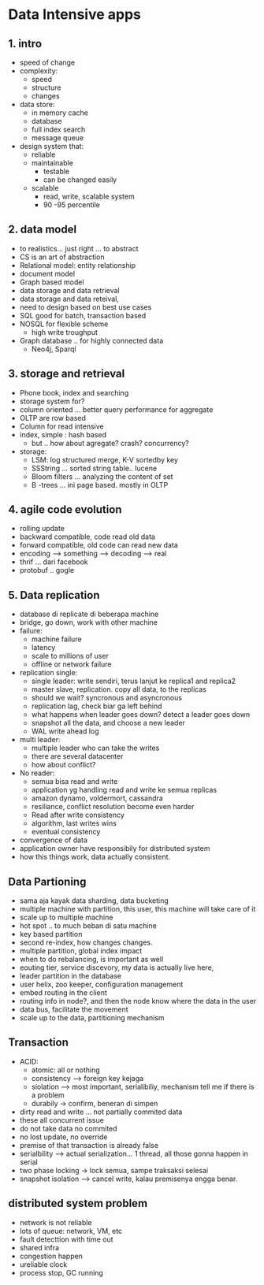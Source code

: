 # Data Intensive apps
## 1. intro
- speed of change
- complexity:
    - speed
    - structure
    - changes
- data store:
    - in memory cache
    - database
    - full index search
    - message queue
- design system that:
    - reliable
    - maintainable
        - testable
        - can be changed easily
    - scalable
        - read, write, scalable system
        - 90 -95 percentile

## 2. data model
- to realistics... just right ... to abstract
- CS is an art of abstraction
- Relational model: entity relationship
- document model
- Graph based model
- data storage and data retrieval
- data storage and data reteival, 
- need to design based on best use cases
- SQL good for batch, transaction based
- NOSQL for flexible scheme
    - high write troughput
- Graph database .. for highly connected data
    - Neo4j, Sparql


## 3. storage and retrieval
- Phone book, index and searching
- storage system for?
- column oriented ... better query performance for aggregate
- OLTP are row based
- Column for read intensive
- index, simple : hash based
    - but .. how about agregate? crash? concurrency?
- storage:
    - LSM: log structured merge, K-V sortedby key
    - SSString ... sorted string table.. lucene
    - Bloom filters ... analyzing the content of set
    - B -trees ... ini page based. mostly in OLTP

## 4. agile code evolution
- rolling update
- backward compatible, code read old data
- forward compatible, old code can read new data
- encoding --> something --> decoding --> real
- thrif ... dari facebook
- protobuf .. gogle

## 5. Data replication
- database di replicate di beberapa machine
- bridge, go down, work with other machine
- failure:
    - machine failure
    - latency
    - scale to millions of user
    - offline or network failure
- replication single:
    - single leader: write sendiri, terus lanjut ke replica1 and replica2
    - master slave, replication. copy all data, to the replicas
    - should we wait? syncronous and asyncronous
    -  replication lag, check biar ga left behind
    - what happens when leader goes down? detect a leader goes down
    - snapshot all the data, and choose a new leader
    - WAL write ahead log
- multi leader:
    - multiple leader who can take the writes
    - there are several datacenter
    - how about conflict?
- No reader:
    - semua bisa read and write
    - application yg handling read and write ke semua replicas
    - amazon dynamo, voldermort, cassandra
    - resiliance, conflict resolution become even harder
    - Read after write consistency
    - algorithm, last writes wins
    - eventual consistency
- convergence of data
- application owner have responsibily for distributed system
- how this things work, data actually consistent.

## Data Partioning
- sama aja kayak data sharding, data bucketing
- multiple machine with partition, this user, this machine will take care of it
- scale up to multiple machine
- hot spot .. to much beban di satu machine
- key based partition
- second re-index, how changes changes.
- multiple partition, global index impact
- when to do rebalancing, is important as well
- eouting tier, service discevory, my data is actually live here, 
- leader partition in the database
- user helix, zoo keeper, configuration management
- embed routing in the client
- routing info in node?, and then the node know where the data in the user
- data bus, facilitate the movement
- scale up to the data, partitioning mechanism

## Transaction
- ACID:
    - atomic: all or nothing
    - consistency --> foreign key kejaga
    - siolation --> most important, serialibiliy, mechanism tell me if there is a problem
    - durabily -> confirm, beneran di simpen
- dirty read and write ... not partially commited data
- these all concurrent issue
- do not take data no commited
- no lost update, no override
- premise of that transaction is already false
- serialbility --> actual serialization... 1 thread, all those gonna happen in serial
- two phase locking -> lock semua, sampe traksaksi selesai
- snapshot isolation --> cancel write, kalau premisenya engga benar.

## distributed system problem
- network is not reliable
- lots of queue: network, VM, etc
- fault detecttion with time out
- shared infra
- congestion happen
- ureliable clock
- process stop, GC running


